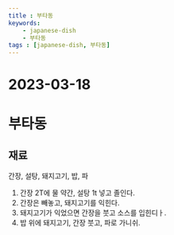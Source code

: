 ```yaml
---
title : 부타동
keywords: 
    - japanese-dish
    - 부타동
tags : [japanese-dish, 부타동]
---
```


# 2023-03-18

# 부타동

## 재료
간장, 설탕, 돼지고기, 밥, 파

1. 간장 2T에 물 약간, 설탕 1t 넣고 졸인다.  
2. 간장은 빼놓고, 돼지고기를 익힌다. 
3. 돼지고기가 익었으면 간장을 붓고 소스를 입힌디ㅏ. 
4. 밥 위에 돼지고기, 간장 붓고, 파로 가니쉬.